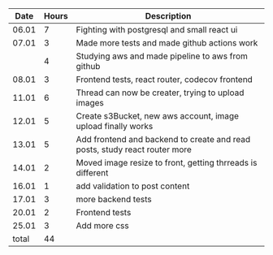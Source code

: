 |Date   | Hours 	  | Description 	| 
|-------|-----------|---------------|
|06.01  | 7         |Fighting with postgresql and small react ui|
|07.01 | 3         |Made more tests and made github actions work|
|       |4          |Studying aws and made pipeline to aws from github|
|08.01  | 3         |Frontend tests, react router, codecov frontend|
|11.01  | 6         |Thread can now be creater, trying to upload images|
|12.01  | 5         |Create s3Bucket, new aws account, image upload finally works|
|13.01  | 5         |Add frontend and backend to create and read posts, study react router more|
|14.01  | 2          |Moved image resize to front, getting thrreads is different|
|16.01  | 1           | add validation to post content|
|17.01  |3            |more backend tests   |
|20.01  |2            |Frontend tests|
|25.01  |3            | Add more css |
|total | 44        |               |

